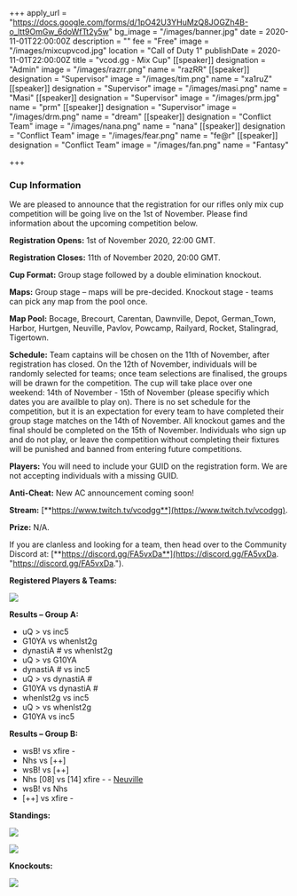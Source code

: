 +++
apply_url = "https://docs.google.com/forms/d/1pO42U3YHuMzQ8JOGZh4B-o_ltt9OmGw_6doWfTt2y5w"
bg_image = "/images/banner.jpg"
date = 2020-11-01T22:00:00Z
description = ""
fee = "Free"
image = "/images/mixcupvcod.jpg"
location = "Call of Duty 1"
publishDate = 2020-11-01T22:00:00Z
title = "vcod.gg - Mix Cup"
[[speaker]]
designation = "Admin"
image = "/images/razrr.png"
name = "razRR"
[[speaker]]
designation = "Supervisor"
image = "/images/tim.png"
name = "xa1ruZ"
[[speaker]]
designation = "Supervisor"
image = "/images/masi.png"
name = "Masi"
[[speaker]]
designation = "Supervisor"
image = "/images/prm.jpg"
name = "prm"
[[speaker]]
designation = "Supervisor"
image = "/images/drm.png"
name = "dream"
[[speaker]]
designation = "Conflict Team"
image = "/images/nana.png"
name = "nana"
[[speaker]]
designation = "Conflict Team"
image = "/images/fear.png"
name = "fe@r"
[[speaker]]
designation = "Conflict Team"
image = "/images/fan.png"
name = "Fantasy"

+++
### **Cup Information**

We are pleased to announce that the registration for our rifles only mix cup competition will be going live on the 1st of November. Please find information about the upcoming competition below.

**Registration Opens:** 1st of November 2020, 22:00 GMT.

**Registration Closes:** 11th of November 2020, 20:00 GMT.

**Cup Format:** Group stage followed by a double elimination knockout.

**Maps:** Group stage – maps will be pre-decided. Knockout stage - teams can pick any map from the pool once.

**Map Pool:** Bocage, Brecourt, Carentan, Dawnville, Depot, German_Town, Harbor, Hurtgen, Neuville, Pavlov, Powcamp, Railyard, Rocket, Stalingrad, Tigertown.

**Schedule:** Team captains will be chosen on the 11th of November, after registration has closed. On the 12th of November, individuals will be randomly selected for teams; once team selections are finalised, the groups will be drawn for the competition. The cup will take place over one weekend: 14th of November - 15th of November (please specifiy which dates you are availble to play on). There is no set schedule for the competition, but it is an expectation for every team to have completed their group stage matches on the 14th of November. All knockout games and the final should be completed on the 15th of November. Individuals who sign up and do not play, or leave the competition without completing their fixtures will be punished and banned from entering future competitions.

**Players:** You will need to include your GUID on the registration form. We are not accepting individuals with a missing GUID.

**Anti-Cheat:** New AC announcement coming soon!

**Stream:** [**https://www.twitch.tv/vcodgg**](https://www.twitch.tv/vcodgg).

**Prize:** N/A.

If you are clanless and looking for a team, then head over to the Community Discord at: [**https://discord.gg/FA5vxDa**](https://discord.gg/FA5vxDa. "https://discord.gg/FA5vxDa.").

**Registered Players & Teams:**

![](/images/mixcupgroupsfinal.PNG)

**Results – Group A:**

* uQ > vs inc5
* G10YA vs whenlst2g
* dynastiA # vs whenlst2g
* uQ > vs G10YA
* dynastiA # vs inc5
* uQ > vs dynastiA #
* G10YA vs dynastiA #
* whenlst2g vs inc5
* uQ > vs whenlst2g
* G10YA vs inc5

**Results – Group B:**

* wsB! vs xfire -
* Nhs vs \[++\]
* wsB! vs \[++\]
* Nhs \[08\] vs \[14\] xfire - - [Neuville](https://i.imgur.com/XJIcd8m.jpg)
* wsB! vs Nhs
* \[++\] vs xfire -

**Standings:**

![](/images/mixcupagroupfinal.PNG)

![](/images/mixcupbgroupfinal.PNG)

**Knockouts:**

![](/images/mixcupkochart.PNG)